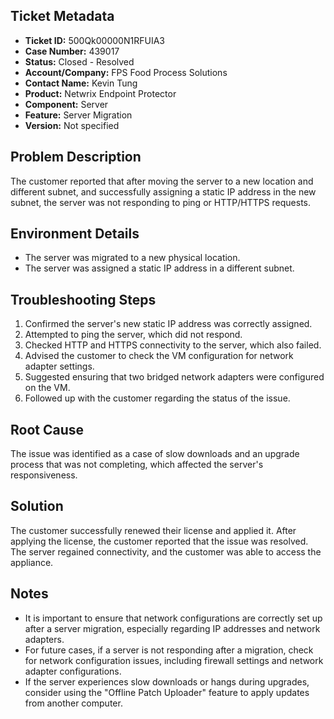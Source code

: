 ## Ticket Metadata
- **Ticket ID:** 500Qk00000N1RFUIA3
- **Case Number:** 439017
- **Status:** Closed - Resolved
- **Account/Company:** FPS Food Process Solutions
- **Contact Name:** Kevin Tung
- **Product:** Netwrix Endpoint Protector
- **Component:** Server
- **Feature:** Server Migration
- **Version:** Not specified

## Problem Description
The customer reported that after moving the server to a new location and different subnet, and successfully assigning a static IP address in the new subnet, the server was not responding to ping or HTTP/HTTPS requests.

## Environment Details
- The server was migrated to a new physical location.
- The server was assigned a static IP address in a different subnet.

## Troubleshooting Steps
1. Confirmed the server's new static IP address was correctly assigned.
2. Attempted to ping the server, which did not respond.
3. Checked HTTP and HTTPS connectivity to the server, which also failed.
4. Advised the customer to check the VM configuration for network adapter settings.
5. Suggested ensuring that two bridged network adapters were configured on the VM.
6. Followed up with the customer regarding the status of the issue.

## Root Cause
The issue was identified as a case of slow downloads and an upgrade process that was not completing, which affected the server's responsiveness.

## Solution
The customer successfully renewed their license and applied it. After applying the license, the customer reported that the issue was resolved. The server regained connectivity, and the customer was able to access the appliance.

## Notes
- It is important to ensure that network configurations are correctly set up after a server migration, especially regarding IP addresses and network adapters.
- For future cases, if a server is not responding after a migration, check for network configuration issues, including firewall settings and network adapter configurations.
- If the server experiences slow downloads or hangs during upgrades, consider using the "Offline Patch Uploader" feature to apply updates from another computer.